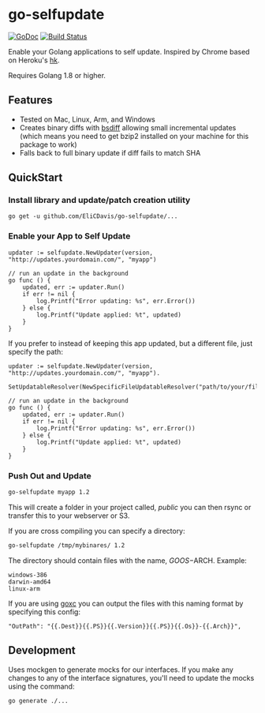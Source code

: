 # go-selfupdate

[![GoDoc](https://godoc.org/github.com/sanbornm/go-selfupdate/selfupdate?status.svg)](https://godoc.org/github.com/sanbornm/go-selfupdate/selfupdate)
[![Build Status](https://travis-ci.org/sanbornm/go-selfupdate.svg?branch=master)](https://travis-ci.org/sanbornm/go-selfupdate)

Enable your Golang applications to self update.  Inspired by Chrome based on Heroku's [hk](https://github.com/heroku/hk).

Requires Golang 1.8 or higher.

## Features

* Tested on Mac, Linux, Arm, and Windows
* Creates binary diffs with [bsdiff](http://www.daemonology.net/bsdiff/) allowing small incremental updates (which means you need to get bzip2 installed on your machine for this package to work)
* Falls back to full binary update if diff fails to match SHA

## QuickStart

### Install library and update/patch creation utility

`go get -u github.com/EliCDavis/go-selfupdate/...`

### Enable your App to Self Update

```golang
updater := selfupdate.NewUpdater(version, "http://updates.yourdomain.com/", "myapp")

// run an update in the background
go func () {
    updated, err := updater.Run()
    if err != nil {
        log.Printf("Error updating: %s", err.Error())
    } else {
        log.Printf("Update applied: %t", updated)
    }
}
```

If you prefer to instead of keeping this app updated, but a different file, just specify the path:

```golang
updater := selfupdate.NewUpdater(version, "http://updates.yourdomain.com/", "myapp").
    SetUpdatableResolver(NewSpecificFileUpdatableResolver("path/to/your/file"))

// run an update in the background
go func () {
    updated, err := updater.Run()
    if err != nil {
        log.Printf("Error updating: %s", err.Error())
    } else {
        log.Printf("Update applied: %t", updated)
    }
}
```

### Push Out and Update

```bash
go-selfupdate myapp 1.2
```

This will create a folder in your project called, *public* you can then rsync or transfer this to your webserver or S3.

If you are cross compiling you can specify a directory:

```bash
go-selfupdate /tmp/mybinares/ 1.2
```

The directory should contain files with the name, $GOOS-$ARCH. Example:

```text
windows-386
darwin-amd64
linux-arm
```

If you are using [goxc](https://github.com/laher/goxc) you can output the files with this naming format by specifying this config:

```text
"OutPath": "{{.Dest}}{{.PS}}{{.Version}}{{.PS}}{{.Os}}-{{.Arch}}",
```

## Development

Uses mockgen to generate mocks for our interfaces. If you make any changes to any of the interface signatures, you'll need to update the mocks using the command:

```bash
go generate ./...
```
